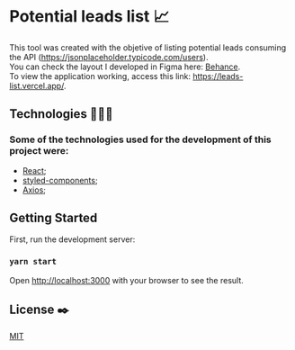 # Potential leads list 📈

This tool was created with the objetive of listing potential leads consuming the API (https://jsonplaceholder.typicode.com/users). <br>
You can check the layout I developed in Figma here: [Behance](https://www.behance.net/dayhele). <br> To view the application working, access this link: https://leads-list.vercel.app/.

## Technologies 👩🏻‍💻

### Some of the technologies used for the development of this project were:
  * [React](https://reactjs.org/);
  * [styled-components](https://styled-components.com/);
  * [Axios](https://axios-http.com/ptbr/);

## Getting Started

First, run the development server:

### `yarn start`

Open [http://localhost:3000](http://localhost:3000) with your browser to see the result.


## License ✒️
[MIT](https://choosealicense.com/licenses/mit/)



